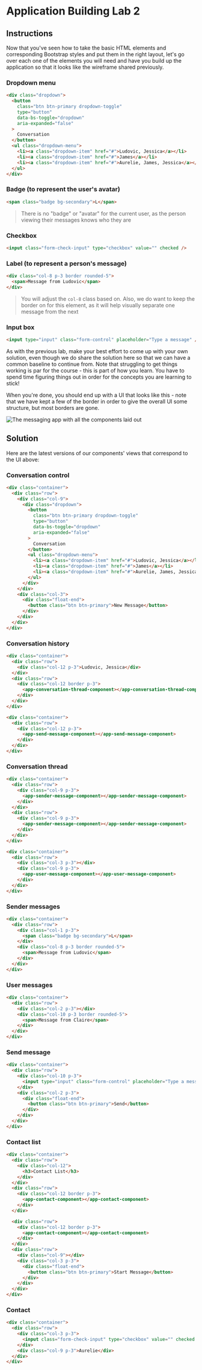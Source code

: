 # Application Building Lab 2

## Instructions

Now that you've seen how to take the basic HTML elements and corresponding
Bootstrap styles and put them in the right layout, let's go over each one of the
elements you will need and have you build up the application so that it looks
like the wireframe shared previously.

### Dropdown menu

```html
<div class="dropdown">
  <button
    class="btn btn-primary dropdown-toggle"
    type="button"
    data-bs-toggle="dropdown"
    aria-expanded="false"
  >
    Conversation
  </button>
  <ul class="dropdown-menu">
    <li><a class="dropdown-item" href="#">Ludovic, Jessica</a></li>
    <li><a class="dropdown-item" href="#">James</a></li>
    <li><a class="dropdown-item" href="#">Aurelie, James, Jessica</a></li>
  </ul>
</div>
```

### Badge (to represent the user's avatar)

```html
<span class="badge bg-secondary">L</span>
```

> There is no "badge" or "avatar" for the current user, as the person viewing
> their messages knows who they are

### Checkbox

```html
<input class="form-check-input" type="checkbox" value="" checked />
```

### Label (to represent a person's message)

```html
<div class="col-8 p-3 border rounded-5">
  <span>Message from Ludovic</span>
</div>
```

> You will adjust the `col-8` class based on. Also, we do want to keep the
> border on for this element, as it will help visually separate one message from
> the next

### Input box

```html
<input type="input" class="form-control" placeholder="Type a message" />
```

As with the previous lab, make your best effort to come up with your own
solution, even though we do share the solution here so that we can have a common
baseline to continue from. Note that struggling to get things working is par for
the course - this is part of how you learn. You have to spend time figuring
things out in order for the concepts you are learning to stick!

When you're done, you should end up with a UI that looks like this - note that
we have kept a few of the border in order to give the overall UI some structure,
but most borders are gone.

![The messaging app with all the components laid out](https://curriculum-content.s3.amazonaws.com/java-mod-8/ng-messaging-ui-styled-incl-components.png)

## Solution

Here are the latest versions of our components' views that correspond to the UI
above:

### Conversation control

```html
<div class="container">
  <div class="row">
    <div class="col-9">
      <div class="dropdown">
        <button
          class="btn btn-primary dropdown-toggle"
          type="button"
          data-bs-toggle="dropdown"
          aria-expanded="false"
        >
          Conversation
        </button>
        <ul class="dropdown-menu">
          <li><a class="dropdown-item" href="#">Ludovic, Jessica</a></li>
          <li><a class="dropdown-item" href="#">James</a></li>
          <li><a class="dropdown-item" href="#">Aurelie, James, Jessica</a></li>
        </ul>
      </div>
    </div>
    <div class="col-3">
      <div class="float-end">
        <button class="btn btn-primary">New Message</button>
      </div>
    </div>
  </div>
</div>
```

### Conversation history

```html
<div class="container">
  <div class="row">
    <div class="col-12 p-3">Ludovic, Jessica</div>
  </div>
  <div class="row">
    <div class="col-12 border p-3">
      <app-conversation-thread-component></app-conversation-thread-component>
    </div>
  </div>
</div>

<div class="container">
  <div class="row">
    <div class="col-12 p-3">
      <app-send-message-component></app-send-message-component>
    </div>
  </div>
</div>
```

### Conversation thread

```html
<div class="container">
  <div class="row">
    <div class="col-9 p-3">
      <app-sender-message-component></app-sender-message-component>
    </div>
  </div>
  <div class="row">
    <div class="col-9 p-3">
      <app-sender-message-component></app-sender-message-component>
    </div>
  </div>
</div>

<div class="container">
  <div class="row">
    <div class="col-3 p-3"></div>
    <div class="col-9 p-3">
      <app-user-message-component></app-user-message-component>
    </div>
  </div>
</div>
```

### Sender messages

```html
<div class="container">
  <div class="row">
    <div class="col-1 p-3">
      <span class="badge bg-secondary">L</span>
    </div>
    <div class="col-8 p-3 border rounded-5">
      <span>Message from Ludovic</span>
    </div>
  </div>
</div>
```

### User messages

```html
<div class="container">
  <div class="row">
    <div class="col-2 p-3"></div>
    <div class="col-10 p-3 border rounded-5">
      <span>Message from Claire</span>
    </div>
  </div>
</div>
```

### Send message

```html
<div class="container">
  <div class="row">
    <div class="col-10 p-3">
      <input type="input" class="form-control" placeholder="Type a message" />
    </div>
    <div class="col-2 p-3">
      <div class="float-end">
        <button class="btn btn-primary">Send</button>
      </div>
    </div>
  </div>
</div>
```

### Contact list

```html
<div class="container">
  <div class="row">
    <div class="col-12">
      <h3>Contact List</h3>
    </div>
  </div>
  <div class="row">
    <div class="col-12 border p-3">
      <app-contact-component></app-contact-component>
    </div>
  </div>

  <div class="row">
    <div class="col-12 border p-3">
      <app-contact-component></app-contact-component>
    </div>
  </div>
  <div class="row">
    <div class="col-9"></div>
    <div class="col-3 p-3">
      <div class="float-end">
        <button class="btn btn-primary">Start Message</button>
      </div>
    </div>
  </div>
</div>
```

### Contact

```html
<div class="container">
  <div class="row">
    <div class="col-3 p-3">
      <input class="form-check-input" type="checkbox" value="" checked />
    </div>
    <div class="col-9 p-3">Aurelie</div>
  </div>
</div>
```
